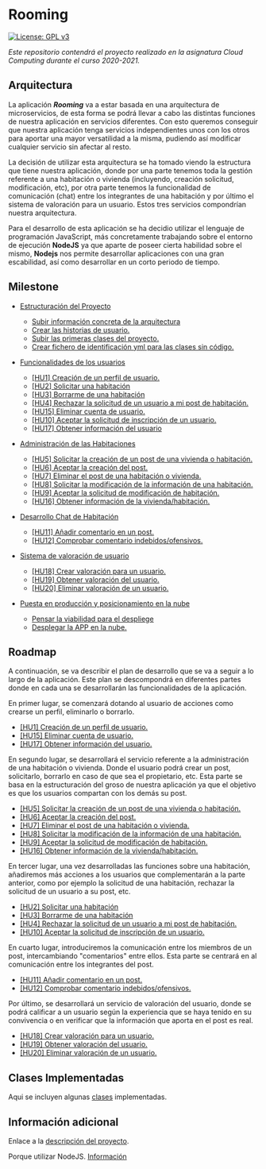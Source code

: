 
# Rooming

[![License: GPL v3](https://img.shields.io/badge/License-GPLv3-blue.svg)](https://www.gnu.org/licenses/gpl-3.0)


*Este repositorio contendrá el proyecto realizado en la asignatura Cloud Computing durante el curso 2020-2021.* 


## Arquitectura


La aplicación ***Rooming*** va a estar basada en una arquitectura de microservicios, de esta forma se podrá llevar a cabo las distintas funciones de nuestra aplicación en servicios diferentes. Con esto queremos conseguir que nuestra aplicación tenga servicios independientes unos con los otros para aportar una mayor versatilidad a la misma, pudiendo así modificar cualquier servicio sin afectar al resto.

La decisión de utilizar esta arquitectura se ha tomado viendo la estructura que tiene nuestra aplicación, donde por una parte tenemos toda la gestión referente a una habitación o vivienda (incluyendo, creación solicitud, modificación, etc), por otra parte tenemos la funcionalidad de comunicación (chat) entre los integrantes de una habitación y por último el sistema de valoración para un usuario. Estos tres servicios compondrían nuestra arquitectura.

Para el desarrollo de esta aplicación se ha decidio utilizar el lenguaje de programación JavaScript, más concretamente trabajando sobre el entorno de ejecución **NodeJS** ya que aparte de poseer cierta habilidad sobre el mismo, **Nodejs** nos permite desarrollar aplicaciones con una gran escabilidad, así como desarrollar en un corto periodo de tiempo. 


## Milestone

- [Estructuración del Proyecto](https://github.com/Aguilera4/Rooming/milestone/2)
    
    - [Subir información concreta de la arquitectura](https://github.com/Aguilera4/Rooming/issues/7)
    - [Crear las historias de usuario.](https://github.com/Aguilera4/Rooming/issues/9)
    - [Subir las primeras clases del proyecto.](https://github.com/Aguilera4/Rooming/issues/8)
    - [Crear fichero de identificación yml para las clases sin código.](https://github.com/Aguilera4/Rooming/issues/14)


- [Funcionalidades de los usuarios](https://github.com/Aguilera4/Rooming/milestone/5)
    - [[HU1] Creación de un perfil de usuario.](https://github.com/Aguilera4/Rooming/issues/10)
    - [[HU2] Solicitar una habitación](https://github.com/Aguilera4/Rooming/issues/12)
    - [[HU3] Borrarme de una habitación](https://github.com/Aguilera4/Rooming/issues/15)
    - [[HU4] Rechazar la solicitud de un usuario a mi post de habitación.](https://github.com/Aguilera4/Rooming/issues/30)
    - [[HU15] Eliminar cuenta de usuario.](https://github.com/Aguilera4/Rooming/issues/36)
    - [[HU10] Aceptar la solicitud de inscripción de un usuario.](https://github.com/Aguilera4/Rooming/issues/33)
    - [[HU17] Obtener información del usuario](https://github.com/Aguilera4/Rooming/issues/39)

- [Administración de las Habitaciones](https://github.com/Aguilera4/Rooming/milestone/6)
    - [[HU5] Solicitar la creación de un post de una vivienda o habitación.](https://github.com/Aguilera4/Rooming/issues/11)
    - [[HU6] Aceptar la creación del post.](https://github.com/Aguilera4/Rooming/issues/31)
    - [[HU7] Eliminar el post de una habitación o vivienda.](https://github.com/Aguilera4/Rooming/issues/16)
    - [[HU8] Solicitar la modificación de la información de una habitación.](https://github.com/Aguilera4/Rooming/issues/17)
    - [[HU9] Aceptar la solicitud de modificación de habitación.](https://github.com/Aguilera4/Rooming/issues/32)
    - [[HU16] Obtener información de la vivienda/habitación.](https://github.com/Aguilera4/Rooming/issues/37)


- [Desarrollo Chat de Habitación](https://github.com/Aguilera4/Rooming/milestone/7)
    - [[HU11] Añadir comentario en un post.](https://github.com/Aguilera4/Rooming/issues/13)
    - [[HU12] Comprobar comentario indebidos/ofensivos.](https://github.com/Aguilera4/Rooming/issues/21)


- [Sistema de valoración de usuario](https://github.com/Aguilera4/Rooming/milestone/9)
    - [[HU18] Crear valoración para un usuario.](https://github.com/Aguilera4/Rooming/issues/43)
    - [[HU19] Obtener valoración del usuario.](https://github.com/Aguilera4/Rooming/issues/45)
    - [[HU20] Eliminar valoración de un usuario.](https://github.com/Aguilera4/Rooming/issues/46)

- [Puesta en producción y posicionamiento en la nube](https://github.com/Aguilera4/Rooming/milestone/4)
    - [Pensar la viabilidad para el despliege](https://github.com/Aguilera4/Rooming/issues/22)
    - [Desplegar la APP en la nube.](https://github.com/Aguilera4/Rooming/issues/18)


## Roadmap

A continuación, se va describir el plan de desarrollo que se va a seguir a lo largo de la aplicación. Este plan se descompondrá en diferentes partes donde en cada una se desarrollarán las funcionalidades de la aplicación.

En primer lugar, se comenzará dotando al usuario de acciones como crearse un perfil, eliminarlo o borrarlo.

- [[HU1] Creación de un perfil de usuario.](https://github.com/Aguilera4/Rooming/issues/10)
- [[HU15] Eliminar cuenta de usuario.](https://github.com/Aguilera4/Rooming/issues/36)  
- [[HU17] Obtener información del usuario.](https://github.com/Aguilera4/Rooming/issues/39)

En segundo lugar, se desarrollará el servicio referente a la administración de una habitación o vivienda. Donde el usuario podrá crear un post, solicitarlo, borrarlo en caso de que sea el propietario, etc. Esta parte se basa en la estructuración del groso de nuestra aplicación ya que el objetivo es que los usuarios compartan con los demás su post.  


- [[HU5] Solicitar la creación de un post de una vivienda o habitación.](https://github.com/Aguilera4/Rooming/issues/11)
- [[HU6] Aceptar la creación del post.](https://github.com/Aguilera4/Rooming/issues/31)
- [[HU7] Eliminar el post de una habitación o vivienda.](https://github.com/Aguilera4/Rooming/issues/16)
- [[HU8] Solicitar la modificación de la información de una habitación.](https://github.com/Aguilera4/Rooming/issues/17)
- [[HU9] Aceptar la solicitud de modificación de habitación.](https://github.com/Aguilera4/Rooming/issues/32)
- [[HU16] Obtener información de la vivienda/habitación.](https://github.com/Aguilera4/Rooming/issues/37)

En tercer lugar, una vez desarrolladas las funciones sobre una habitación, añadiremos más acciones a los usuarios que complementarán a la parte anterior, como por ejemplo la solicitud de una habitación, rechazar la solicitud de un usuario a su post, etc.

- [[HU2] Solicitar una habitación](https://github.com/Aguilera4/Rooming/issues/12)
- [[HU3] Borrarme de una habitación](https://github.com/Aguilera4/Rooming/issues/15)
- [[HU4] Rechazar la solicitud de un usuario a mi post de habitación.](https://github.com/Aguilera4/Rooming/issues/30)
- [[HU10] Aceptar la solicitud de inscripción de un usuario.](https://github.com/Aguilera4/Rooming/issues/33)


En cuarto lugar, introduciremos la comunicación entre los miembros de un post, intercambiando "comentarios" entre ellos. Esta parte se centrará en al comunicación entre los integrantes del post.

- [[HU11] Añadir comentario en un post.](https://github.com/Aguilera4/Rooming/issues/13)
- [[HU12] Comprobar comentario indebidos/ofensivos.](https://github.com/Aguilera4/Rooming/issues/21)

Por último, se desarrollará un servicio de valoración del usuario, donde se podrá calificar a un usuario según la experiencia que se haya tenido en su convivencia o en verificar que la información que aporta en el post es real.

- [[HU18] Crear valoración para un usuario.](https://github.com/Aguilera4/Rooming/milestone/9)
- [[HU19] Obtener valoración del usuario.](https://github.com/Aguilera4/Rooming/issues/45)
- [[HU20] Eliminar valoración de un usuario.](https://github.com/Aguilera4/Rooming/issues/46)


## Clases Implementadas

Aqui se incluyen algunas [clases](https://github.com/Aguilera4/Rooming/tree/main/src) implementadas.

## Información adicional

Enlace a la [descripción del proyecto](https://github.com/Aguilera4/Rooming/blob/main/docs/descripcion_rooming.md).

Porque utilizar NodeJS. [Información](https://relevant.software/blog/7-benefits-of-node-js-for-startups/)